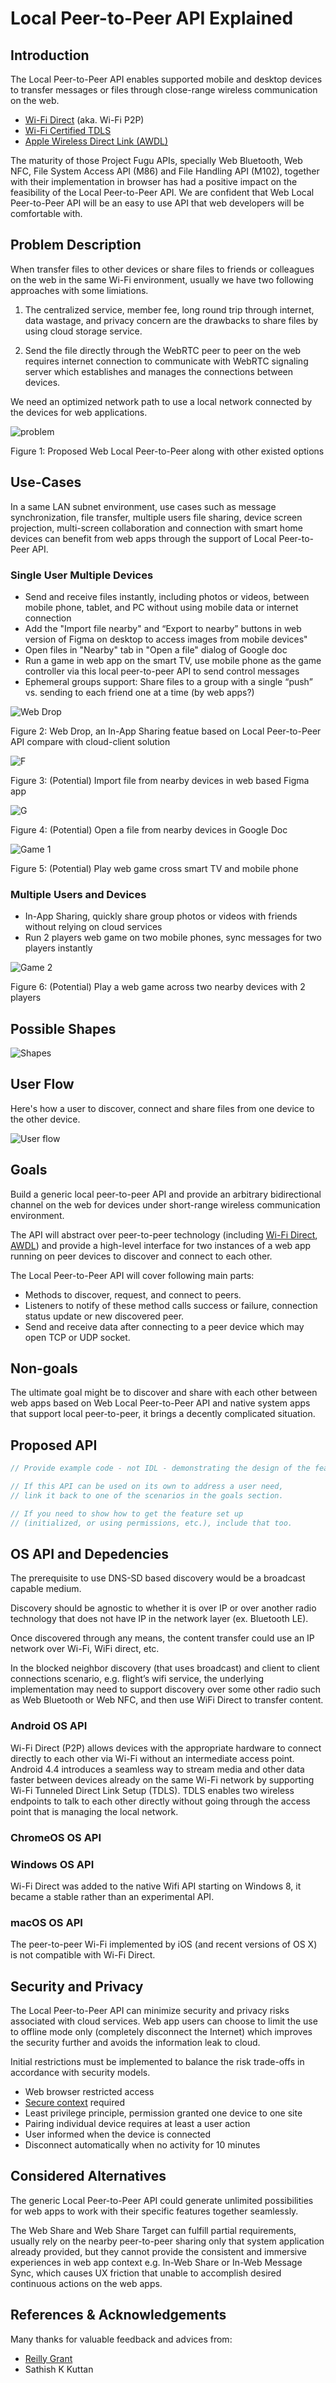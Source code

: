# Local Peer-to-Peer API Explained

## Introduction

The Local Peer-to-Peer API enables supported mobile and desktop devices to transfer messages or files through close-range wireless communication on the web.

- [Wi-Fi Direct](https://www.wi-fi.org/discover-wi-fi/wi-fi-direct) (aka. Wi-Fi P2P)
- [Wi-Fi Certified TDLS](https://www.wi-fi.org/news-events/newsroom/wi-fi-alliance-now-certifying-tunneled-direct-link-setup)
- [Apple Wireless Direct Link (AWDL)](https://owlink.org/wiki/#what-is-apple-wireless-direct-link-awdl)

The maturity of those Project Fugu APIs, specially Web Bluetooth, Web NFC, File System Access API (M86) and File Handling API (M102), together with their implementation in browser has had a positive impact on the feasibility of the Local Peer-to-Peer API. We are confident that Web Local Peer-to-Peer API will be an easy to use API that web developers will be comfortable with.

## Problem Description

When transfer files to other devices or share files to friends or colleagues on the web in the same Wi-Fi environment, usually we have two following approaches with some limiations.

1. The centralized service, member fee, long round trip through internet, data wastage, and privacy concern are the drawbacks to share files by using cloud storage service.

2. Send the file directly through the WebRTC peer to peer on the web requires internet connection to communicate with WebRTC signaling server which establishes and manages the connections between devices.

We need an optimized network path to use a local network connected by the devices for web applications.

![problem](./mocks/problem.svg)

Figure 1: Proposed Web Local Peer-to-Peer along with other existed options

## Use-Cases

In a same LAN subnet environment, use cases such as message synchronization, file transfer, multiple users file sharing, device screen projection, multi-screen collaboration and connection with smart home devices can benefit from web apps through the support of Local Peer-to-Peer API.

### Single User Multiple Devices

- Send and receive files instantly, including photos or videos, between mobile phone, tablet, and PC without using mobile data or internet connection
- Add the "Import file nearby" and “Export to nearby” buttons in web version of Figma on desktop to access images from mobile devices"
- Open files in "Nearby" tab in "Open a file" dialog of Google doc
- Run a game in web app on the smart TV, use mobile phone as the game controller via this local peer-to-peer API to send control messages
- Ephemeral groups support: Share files to a group with a single “push” vs. sending to each friend one at a time (by web apps?)

![Web Drop](./mocks/drop.svg)

Figure 2: Web Drop, an In-App Sharing featue based on Local Peer-to-Peer API compare with cloud-client solution

![F](./mocks/n1.svg)

Figure 3: (Potential) Import file from nearby devices in web based Figma app

![G](./mocks/n2.svg)

Figure 4: (Potential) Open a file from nearby devices in Google Doc

![Game 1](./mocks/n3.svg)

Figure 5: (Potential) Play web game cross smart TV and mobile phone

### Multiple Users and Devices

- In-App Sharing, quickly share group photos or videos with friends without relying on cloud services
- Run 2 players web game on two mobile phones, sync messages for two players instantly

![Game 2](./mocks/n4.svg)

Figure 6: (Potential) Play a web game across two nearby devices with 2 players

## Possible Shapes

![Shapes](./mocks/shape.svg)

## User Flow

Here's how a user to discover, connect and share files from one device to the other device.

![User flow](./mocks/userflow.svg)

## Goals

Build a generic local peer-to-peer API and provide an arbitrary bidirectional channel on the web for devices under short-range wireless communication environment.

The API will abstract over peer-to-peer technology (including [Wi-Fi Direct](https://www.wi-fi.org/discover-wi-fi/wi-fi-direct), [AWDL](https://owlink.org/wiki/#what-is-apple-wireless-direct-link-awdl)) and provide a high-level interface for two instances of a web app running on peer devices to discover and connect to each other.

The Local Peer-to-Peer API will cover following main parts:

- Methods to discover, request, and connect to peers.
- Listeners to notify of these method calls success or failure, connection status update or new discovered peer.
- Send and receive data after connecting to a peer device which may open TCP or UDP socket.

## Non-goals

The ultimate goal might be to discover and share with each other between web apps based on Web Local Peer-to-Peer API and native system apps that support local peer-to-peer, it brings a decently complicated situation.

## Proposed API

```js
// Provide example code - not IDL - demonstrating the design of the feature.

// If this API can be used on its own to address a user need,
// link it back to one of the scenarios in the goals section.

// If you need to show how to get the feature set up
// (initialized, or using permissions, etc.), include that too.
```

## OS API and Depedencies

The prerequisite to use DNS-SD based discovery would be a broadcast capable medium.

Discovery should be agnostic to whether it is over IP or over another radio technology that does not have IP in the network layer (ex. Bluetooth LE). 

Once discovered through any means, the content transfer could use an IP network over Wi-Fi, WiFi direct, etc.

In the blocked neighbor discovery (that uses broadcast) and client to client connections scenario, e.g. flight’s wifi service, the underlying implementation may need to support discovery over some other radio such as Web Bluetooth or Web NFC, and then use WiFi Direct to transfer content.

### Android OS API

Wi-Fi Direct (P2P) allows devices with the appropriate hardware to connect directly to each other via Wi-Fi without an intermediate access point. Android 4.4 introduces a seamless way to stream media and other data faster between devices already on the same Wi-Fi network by supporting Wi-Fi Tunneled Direct Link Setup (TDLS). TDLS enables two wireless endpoints to talk to each other directly without going through the access point that is managing the local network.

### ChromeOS OS API

### Windows OS API

Wi-Fi Direct was added to the native Wifi API starting on Windows 8, it became a stable rather than an experimental API.

### macOS OS API

The peer-to-peer Wi-Fi implemented by iOS (and recent versions of OS X) is not compatible with Wi-Fi Direct.

## Security and Privacy

The Local Peer-to-Peer API can minimize security and privacy risks associated with cloud services. Web app users can choose to limit the use to offline mode only (completely disconnect the Internet) which improves the security further and avoids the information leak to cloud.

Initial restrictions must be implemented to balance the risk trade-offs in accordance with security models.

- Web browser restricted access
- [Secure context](https://w3c.github.io/webappsec-secure-contexts/) required
- Least privilege principle, permission granted one device to one site
- Pairing individual device requires at least a user action
- User informed when the device is connected
- Disconnect automatically when no activity for 10 minutes

## Considered Alternatives

The generic Local Peer-to-Peer API could generate unlimited possibilities for web apps to work with their specific features together seamlessly.

The Web Share and Web Share Target can fulfill partial requirements, usually rely on the nearby peer-to-peer sharing only that system application already provided, but they cannot provide the consistent and immersive experiences in web app context e.g. In-Web Share or In-Web Message Sync, which causes UX friction that unable to accomplish desired continuous actions on the web apps.

## References & Acknowledgements

Many thanks for valuable feedback and advices from:

- [Reilly Grant](https://github.com/reillyeon)
- Sathish K Kuttan
